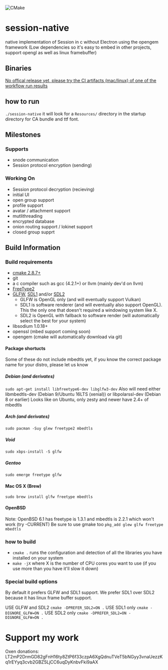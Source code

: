 ![CMake](https://github.com/odilitime/session-native/workflows/CMake/badge.svg)
# session-native
native implementation of Session in c without Electron using the opengem framework (Low dependencies so it's easy to embed in other projects, support opengl as well as linux framebuffer)

## Binaries
[No offical release yet, please try the CI artifacts (mac/linux) of one of the workflow run results](https://github.com/odilitime/session-native/actions?query=workflow%3ACMake)

## how to run

`./session-native`
it will look for a `Resources/` directory in the startup directory for CA bundle and ttf font.

## Milestones

### Supports

- snode communication
- Session protocol encryption (sending)

### Working On
- Session protocol decryption (recieving)
- initial UI
- open group support
- profile support
- avatar / attachment support
- mutlithreading
- encrypted database
- onion routing support / lokinet support
- closed group supprt

## Build Information

### Build requirements

- [cmake 2.8.7+](https://cmake.org/)
- git
- a c compiler such as gcc (4.2.1+) or llvm (mainly dev'd on llvm)
- [FreeType2](https://www.freetype.org/)
- [GLFW](https://www.glfw.org/), [SDL1](https://www.libsdl.org/download-1.2.php) and/or [SDL2](https://www.libsdl.org/download-2.0.php)
   - GLFW is OpenGL only (and will eventually support Vulkan)
   - SDL1 is software renderer (and will eventually also support OpenGL). This the only one that doesn't required a windowing system like X.
   - SDL2 is OpenGL with fallback to software render (will automatically select the best for your system)
- libsodium 1.0.18+
- openssl (mbed support coming soon)
- opengem (cmake will automatically download via git)

#### Package shortucts
Some of these do not include mbedtls yet, if you know the correct package name for your distro, please let us know

##### Debian (and derivates)
`sudo apt-get install libfreetype6-dev libglfw3-dev`
Also will need either libmbedtls-dev (Debian 9/Ubuntu 16LTS (xenial)) or libpolarssl-dev (Debian 8 or earlier)
Looks like on Ubuntu, only zesty and newer have 2.4+ of mbedtls

##### Arch (and derivates)
`sudo pacman -Suy glew freetype2 mbedtls`

##### Void
`sudo xbps-install -S glfw`

##### Gentoo
`sudo emerge freetype glfw`

#### Mac OS X (Brew)
`sudo brew install glfw freetype mbedtls`

#### OpenBSD
Note: OpenBSD 6.1 has freetype is 1.3.1 and mbedtls is 2.2.1 which won't work (try -CURRENT)
Be sure to use gmake too
`pkg_add glew glfw freetype mbedtls`


### how to build

- `cmake .` runs the configuration and detection of all the libraries you have installed on your system
- `make -jX` where X is the number of CPU cores you want to use (if you use more than you have it'll slow it down)

### Special build options

By default it prefers GLFW and SDL1 support. We prefer SDL1 over SDL2 because it has linux frame buffer support.

USE GLFW and SDL2 `cmake -DPREFER_SDL2=ON .`
USE SDL1 only `cmake -DIGNORE_GLFW=ON .`
USE SDL2 only `cmake -DPREFER_SDL2=ON -DIGNORE_GLFW=ON .`

# Support my work

Oxen donations:
LT2mP2DrmGD82gFnH16ty8ZtP6f33czpA6XgQdnuTVeT5bNGyy3vnaUezzKq1rEYyq3cvb2GBZ5LjCC6uqDyKnbvFki9aAX
